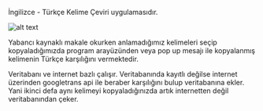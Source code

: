 İngilizce - Türkçe Kelime Çeviri uygulamasıdır. 

![alt text](https://i.ibb.co/tHJ33DC/x.jpg)

Yabancı kaynaklı makale okurken anlamadığımız kelimeleri seçip kopyaladığımızda program arayüzünden veya pop up mesajı ile kopyalanmış kelimenin Türkçe karşılığını vermektedir.

Veritabanı ve internet bazlı çalışır. Veritabanında kayıtlı değilse internet üzerinden googletrans api ile beraber karşılığını bulup veritabanına ekler. Yani ikinci defa aynı kelimeyi kopyaladığınızda artık internetten değil veritabanından çeker.
